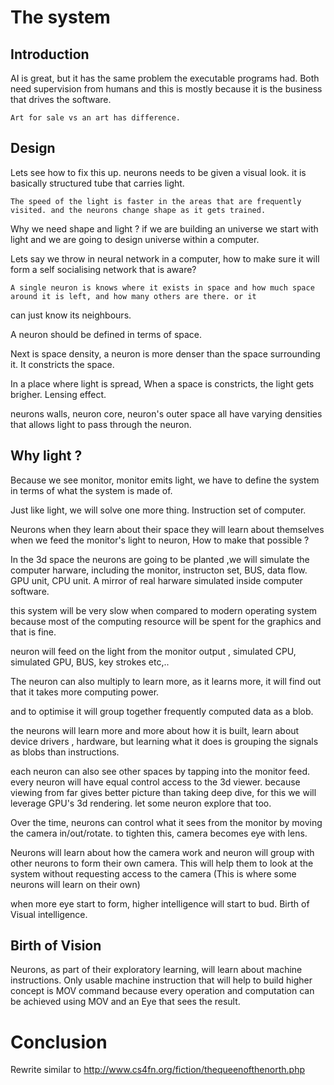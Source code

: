 # The system

## Introduction

AI is great, but it has the same problem the executable programs had. Both need supervision from humans and this is mostly 
because it is the business that drives the software.

    Art for sale vs an art has difference.

## Design

Lets see how to fix this up. neurons needs to be given a visual look. it is basically structured tube that carries light.

    The speed of the light is faster in the areas that are frequently visited. and the neurons change shape as it gets trained.


Why we need shape and light ? if we are building an universe we start with light and we are going to design universe within a 
computer.


Lets say we throw in neural network in a computer, how to make sure it will form a self socialising network that is aware?

    A single neuron is knows where it exists in space and how much space around it is left, and how many others are there. or it 
can just know its neighbours. 

A neuron should be defined in terms of space.

Next is space density, a neuron is more denser than the space surrounding it. It constricts the space.

In a place where light is spread, When a space is constricts, the light gets brigher. Lensing effect.


neurons walls, neuron core, neuron's outer space all have varying densities that allows light to pass through the neuron.

## Why light ?

Because we see monitor, monitor emits light, we have to define the system in terms of what the system is made of. 

Just like light, we will solve one more thing. Instruction set of computer.

Neurons when they learn about their space they will learn about themselves when we feed the monitor's light to neuron, 
How to make that possible ?

In the 3d space the neurons are going to be planted ,we will simulate the computer harware, including the monitor, instructon set,
BUS, data flow. GPU unit, CPU unit. A mirror of real harware simulated inside computer software.

this system will be very slow when compared to modern operating system because most of the computing resource will be 
spent for the graphics and that is fine. 


neuron will feed on the light from the monitor output , simulated CPU, simulated GPU, BUS, key strokes etc,..

The neuron can also multiply to learn more, as it learns more, it will find out that it takes more computing power.

and to optimise it will group together frequently computed data as a blob.


the neurons will learn more and more about how it is built, learn about device drivers , hardware, but learning what it does is 
grouping the signals as blobs than instructions.


each neuron can also see other spaces by tapping into the monitor feed. every neuron will have equal control access to the 3d
viewer. because viewing from far gives better picture than taking deep dive, for this we will leverage GPU's 3d rendering. 
let some neuron explore that too. 

Over the time, neurons can control what it sees from the monitor by moving the camera in/out/rotate. to tighten this, camera 
becomes eye with lens.

Neurons will learn about how the camera work and neuron will group with other neurons to form their own camera. This will help
them to look at the system without requesting access to the camera (This is where some neurons will learn on their own)

when more eye start to form, higher intelligence will start to bud. Birth of Visual intelligence.

## Birth of Vision

Neurons, as part of their exploratory learning, will learn about machine instructions. Only usable machine instruction that 
will help to build higher concept is MOV command because every operation and computation can be achieved using MOV and an Eye
that sees the result.




# Conclusion
Rewrite similar to http://www.cs4fn.org/fiction/thequeenofthenorth.php



